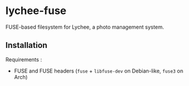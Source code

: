 # lychee-fuse

FUSE-based filesystem for Lychee, a photo management system.

## Installation

Requirements : 
- FUSE and FUSE headers (`fuse` + `libfuse-dev` on Debian-like, `fuse3` on Arch)


